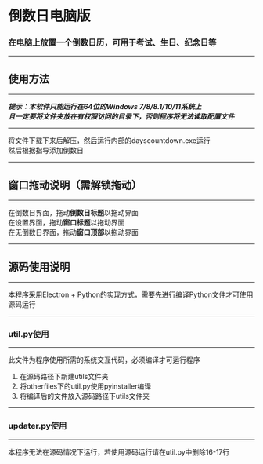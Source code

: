 # 倒数日电脑版
### 在电脑上放置一个倒数日历，可用于考试、生日、纪念日等
***
## 使用方法
***
***提示：本软件只能运行在64位的Windows 7/8/8.1/10/11系统上<br>且一定要将文件夹放在有权限访问的目录下，否则程序将无法读取配置文件***
***
将文件下载下来后解压，然后运行内部的dayscountdown.exe运行<br>
然后根据指导添加倒数日
***
## 窗口拖动说明（需解锁拖动）
***
在倒数日界面，拖动**倒数日标题**以拖动界面<br>
在设置界面，拖动**窗口标题**以拖动界面<br>
在无倒数日界面，拖动**窗口顶部**以拖动界面
***
## 源码使用说明
***
本程序采用Electron + Python的实现方式，需要先进行编译Python文件才可使用源码运行<br>
***
### util.py使用
***
此文件为程序使用所需的系统交互代码，必须编译才可运行程序
1. 在源码路径下新建utils文件夹
2. 将otherfiles下的util.py使用pyinstaller编译
3. 将编译后的文件放入源码路径下utils文件夹
***
### updater.py使用
***
本程序无法在源码情况下运行，若使用源码运行请在util.py中删除16-17行
